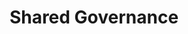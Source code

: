 ---
layout: petal
title: Shared Governance
tagline: Creating the enabling conditions that allow our Net Zero 2030 Action Plan to flourish 
has_children: true
has_toc: true
graphic: ./graphics/petals/Shared-Governance-160x160.png
nav_order: 8
---